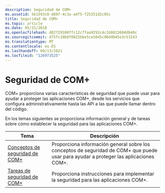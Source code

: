 ```yaml
---
description: Seguridad de COM+
ms.assetid: 561593c0-d897-4c3a-a4f5-f25351d2c05c
title: Seguridad de COM+
ms.topic: article
ms.date: 05/31/2018
ms.openlocfilehash: d827291007fc12c7faa9292c4c1b8813604db40c
ms.sourcegitcommit: d75fc10b9f0825bbe5ce5045c90d4045e3c53243
ms.translationtype: MT
ms.contentlocale: es-ES
ms.lasthandoff: 09/13/2021
ms.locfileid: "126973525"
---
```

# <a name="com-security"></a>Seguridad de COM+

COM+ proporciona varias características de seguridad que puede usar para ayudar a proteger las aplicaciones COM+, desde los servicios que configura administrativamente hasta las API a las que puede llamar dentro del código.

En los temas siguientes se proporciona información general y de tareas sobre cómo establecer la seguridad para las aplicaciones COM+.



| Tema                                                           | Descripción                                                                                                   |
|-----------------------------------------------------------------|---------------------------------------------------------------------------------------------------------------|
| [Conceptos de seguridad de COM+](com--security-concepts.md)<br/> | Proporciona información general sobre los conceptos de seguridad de COM+ que puede usar para ayudar a proteger las aplicaciones COM+.<br/> |
| [Tareas de seguridad de COM+](com--security-tasks.md)<br/>       | Proporciona instrucciones para implementar la seguridad para las aplicaciones COM+.<br/>                        |



 

 

 




